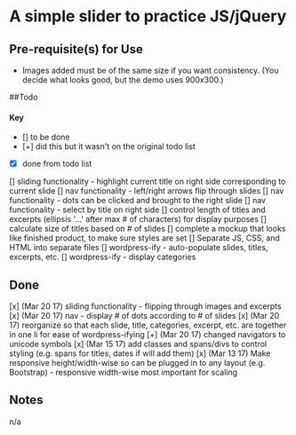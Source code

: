 # A simple slider to practice JS/jQuery

## Pre-requisite(s) for Use 
- Images added must be of the same size if you want consistency. (You decide what looks good, but the demo uses 900x300.)

##Todo

#### Key
- [] to be done
- [+] did this but it wasn't on the original todo list
- [x] done from todo list

[] sliding functionality - highlight current title on right side corresponding to current slide
[] nav functionality - left/right arrows flip through slides
[] nav functionality - dots can be clicked and brought to the right slide
[] nav functionality - select by title on right side
[] control length of titles and excerpts (ellipsis '...' after max # of characters) for display purposes
[] calculate size of titles based on # of slides
[] complete a mockup that looks like finished product, to make sure styles are set
[] Separate JS, CSS, and HTML into separate files
[] wordpress-ify - auto-populate slides, titles, excerpts, etc.
[] wordpress-ify - display categories

## Done
[x] (Mar 20 17) sliding functionality - flipping through images and excerpts
[x] (Mar 20 17) nav - display # of dots according to # of slides
[x] (Mar 20 17) reorganize so that each slide, title, categories, excerpt, etc. are together in one li for ease of wordpress-ifying
[+] (Mar 20 17) changed navigators to unicode symbols
[x] (Mar 15 17) add classes and spans/divs to control styling (e.g. spans for titles, dates if will add them)
[x] (Mar 13 17) Make responsive height/width-wise so can be plugged in to any layout (e.g. Bootstrap)
	- responsive width-wise most important for scaling

## Notes

n/a